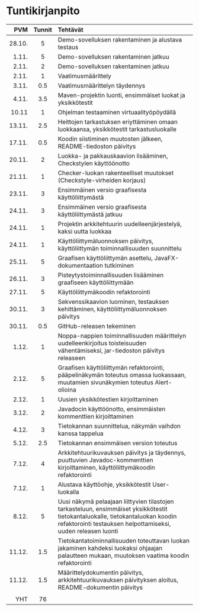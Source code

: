 # Tuntikirjanpito

| PVM | Tunnit | Tehtävät |
| -----:|:---:| :-----|
| 28.10.|  5  | Demo-sovelluksen rakentaminen ja alustava testaus |
| 1.11. |  5  | Demo-sovelluksen rakentaminen jatkuu |
| 2.11. |  2  | Demo-sovelluksen rakentaminen jatkuu |
| 2.11. |  1  | Vaatimusmäärittely |
| 3.11. | 0.5 | Vaatimusmäärittelyn täydennys |
| 4.11. | 3.5 | Maven-projektin luonti, ensimmäiset luokat ja yksikkötestit |
| 10.11 |  1  | Ohjelman testaaminen virtuaalityöpöydällä |
| 13.11.| 2.5 | Heittojen tarkastuksen eriyttäminen omaan luokkaansa, yksikkötestit tarkastusluokalle |
| 17.11.| 0.5 | Koodin siistiminen muutosten jälkeen, README-tiedoston päivitys |
| 20.11.|  2  | Luokka- ja pakkauskaavion lisääminen, Checkstylen käyttöönotto |
| 21.11.|  1  | Checker-luokan rakenteelliset muutokset (Checkstyle-virheiden korjaus) |
| 23.11.|  3  | Ensimmäinen versio graafisesta käyttöliittymästä |
| 24.11.|  3  | Ensimmäinen versio graafisesta käyttöliittymästä jatkuu |
| 24.11.|  1  | Projektin arkkitehtuurin uudelleenjärjestelyä, kaksi uutta luokkaa |
| 24.11.|  1  | Käyttöliittymäluonnoksen päivitys, käyttöliittymän toiminnallisuuden suunnittelu |
| 25.11.|  5  | Graafisen käyttöliittymän asettelu, JavaFX-dokumentaation tutkiminen |
| 26.11.|  3  | Pisteytystoiminnallisuuden lisääminen graafiseen käyttöliittymään |
| 27.11.|  5  | Käyttöliittymäkoodin refaktorointi |
| 30.11.|  3  | Sekvenssikaavion luominen, testauksen kehittäminen, käyttöliittymäluonnoksen päivitys |
| 30.11.| 0.5 | GitHub-releasen tekeminen |
| 1.12. |  1  | Noppa-nappien toiminnallisuuden määrittelyn uudelleenkirjoitus toisteisuuden vähentämiseksi, jar-tiedoston päivitys releaseen |
| 2.12. |  5  | Graafisen käyttöliittymän refaktorointi, pääpelinäkymän toteutus omassa luokassaan, muutamien sivunäkymien toteutus Alert-olioina |
| 2.12. |  1  | Uusien yksikkötestien kirjoittaminen |
| 3.12. |  2  | Javadocin käyttöönotto, ensimmäisten kommenttien kirjoittaminen |
| 4.12. |  3  | Tietokannan suunnittelua, näkymän vaihdon kanssa tappelua |
| 5.12. | 2.5 | Tietokannan ensimmäisen version toteutus |
| 7.12. |  4  | Arkkitehtuurikuvauksen päivitys ja täydennys, puuttuvien Javadoc-kommenttien kirjoittaminen, käyttöliittymäkoodin refaktorointi |
| 7.12. |  1  | Alustava käyttöohje, yksikkötestit User-luokalla |
| 8.12. |  5  | Uusi näkymä pelaajaan liittyvien tilastojen tarkasteluun, ensimmäiset yksikkötestit tietokantaluokalle, tietokantaluokan koodin refaktorointi testauksen helpottamiseksi, uuden releasen luonti |
| 11.12.| 1.5 | Tietokantatoiminnallisuuden toteuttavan luokan jakaminen kahdeksi luokaksi ohjaajan palautteen mukaan, muutoksen vaatima koodin refaktorointi |
| 11.12.| 1.5 | Määrittelydokumentin päivitys, arkkitehtuurikuvauksen päivityksen aloitus, README-dokumentin päivitys |
|       |     | |
| YHT   | 76  | |
